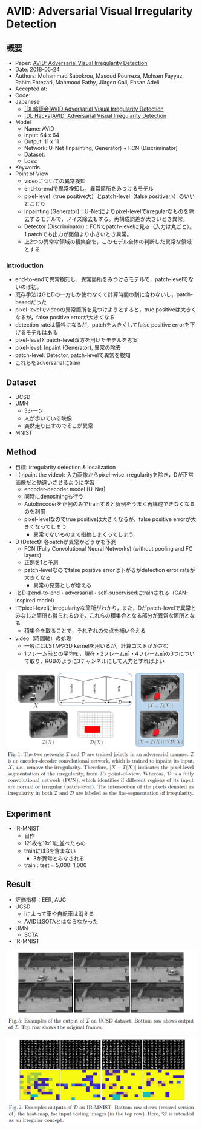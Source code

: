 # AVID: Adversarial Visual Irregularity Detection


## 概要

* Paper: [AVID: Adversarial Visual Irregularity Detection](https://arxiv.org/abs/1805.09521)
* Date: 2018-05-24
* Authors: Mohammad Sabokrou, Masoud Pourreza, Mohsen Fayyaz, Rahim Entezari, Mahmood Fathy, Jürgen Gall, Ehsan Adeli
* Accepted at:
* Code:
* Japanese
    * [[DL輪読会]AVID:Adversarial Visual Irregularity Detection](https://www.slideshare.net/DeepLearningJP2016/dlavidadversarial-visual-irregularity-detection)
    * [[DL Hacks]AVID: Adversarial Visual Irregularity Detection](https://www.slideshare.net/DeepLearningJP2016/dl-hacksavid-adversarial-visual-irregularity-detection)
* Model
    * Name: AVID
    * Input: 64 x 64
    * Output: 11 x 11
    * Network: U-Net (Inpainting, Generator) + FCN (Discriminator)
    * Dataset:
    * Loss:
* Keywords
* Point of View
    * videoについての異常検知
    * end-to-endで異常検知し，異常箇所をみつけるモデル
    * pixel-level（true positive大）とpatch-level（false positive小）のいいとこどり
    * Inpainting (Generator)：U-Netによりpixel-levelでirregularなものを除去するモデルで，ノイズ除去もする。再構成誤差が大きいとき異常。
    * Detector (Discriminator)：FCNでpatch-levelに見る（入力は丸ごと）。1 patchでも出力が閾値より小さいとき異常。
    * 上2つの異常な領域の積集合を，このモデル全体の判断した異常な領域とする



### Introduction

* end-to-endで異常検知し，異常箇所をみつけるモデルで，patch-levelでないのは初。
* 既存手法はGとDの一方しか使わなくて計算時間の割に合わないし，patch-basedだった
* pixel-levelでvideoの異常箇所を見つけようとすると，true positiveは大きくなるが，false positive errorが大きくなる
* detection rateは犠牲になるが，patchを大きくしてfalse positive errorを下げるモデルはある
* pixel-levelとpatch-level双方を用いたモデルを考案
* pixel-level: Inpaint (Generator), 異常の除去
* patch-level: Detector, patch-levelで異常を検知
* これらをadversarialにtrain



## Dataset

* UCSD
* UMN
    * 3シーン
    * 人が歩いている映像
    * 突然走り出すのでそこが異常
* MNIST



## Method

* 目標: irregularity detection & localization
* I (Inpaint the video): 入力画像からpixel-wise irregularityを除き，Dが正常画像だと勘違いさせるように学習
    * encoder-decoder model (U-Net)
    * 同時にdenosiningも行う
    * AutoEncoderを正例のみでtrainすると負例をうまく再構成できなくなるのを利用
    * pixel-levelなのでtrue positiveは大きくなるが，false positive errorが大きくなってしまう
        * 異常でないものまで指摘しまくってしまう
* D (Detect): 各patchが異常かどうかを予測
    * FCN (Fully Convolutional Neural Networks) (without pooling and FC layers)
    * 正例を1と予測
    * patch-levelなのでfalse positive errorは下がるがdetection error rateが大きくなる
        * 異常の見落としが増える
* IとDはend-to-end・adversarial・self-supervisedにtrainされる（GAN-inspired model）
* Iでpixel-levelにirregularityな箇所がわかり，また，Dがpatch-levelで異常とみなした箇所も得られるので，これらの積集合となる部分が異常な箇所となる
    * 積集合を取ることで，それぞれの欠点を補い合える
* video（時間軸）の処理
    * 一般にはLSTMや3D kernelを用いるが，計算コストがかさむ
    * 1フレーム前との平均を，現在・2フレーム前・4フレーム前の3つについて取り，RGBのように3チャンネルにして入力とすればよい

![model](https://github.com/moritagit/Papers/blob/master/AnomalyDetection/result/figures/AVID_model.PNG "model")



## Experiment

* IR-MNIST
    * 自作
    * 121枚を11x11に並べたもの
    * trainには3を含まない
        * 3が異常とみなされる
    * train : test = 5,000: 1,000



## Result

* 評価指標：EER, AUC
* UCSD
    * Iによって車や自転車は消える
    * AVIDはSOTAとはならなかった
* UMN
    * SOTA
* IR-MNIST

![result UCSD](https://github.com/moritagit/Papers/blob/master/AnomalyDetection/result/figures/AVID_result_UCSD.PNG "result_UCSD")

![result MNIST](https://github.com/moritagit/Papers/blob/master/AnomalyDetection/result/figures/AVID_result_MNIST.PNG "result_MNIST")
